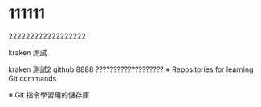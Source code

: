 # 111111
222222222222222222

kraken 測試

kraken 測試2
github
8888
???????????????????
※ Repositories for learning Git commands 

※ Git 指令學習用的儲存庫
